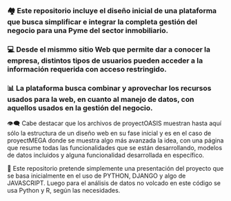 ### 🏘️ Este repositorio incluye el diseño inicial de una plataforma que busca simplificar e integrar la completa gestión del negocio para una Pyme del sector inmobiliario. 
### 💻 Desde el mismmo sitio Web que permite dar a conocer la empresa, distintos tipos de usuarios pueden acceder a la información requerida con acceso restringido. 
### 📊 La plataforma busca combinar y aprovechar los recursos usados para la web, en cuanto al manejo de datos, con aquellos usados en la gestión del negocio. 

👁️‍🗨️ Cabe destacar que los archivos de proyectOASIS muestran hasta aquí sólo la estructura de un diseño web en su fase inicial y es en el caso de proyectMEGA donde se muestra algo más avanzada la idea, con una página que resume todas las funcionalidades que se están desarrollando, modelos de datos incluidos y alguna funcionalidad desarrollada en específico.

📌 Este repositorio pretende simplemente una presentación del proyecto que se basa inicialmente en el uso de PYTHON, DJANGO y algo de JAVASCRIPT. Luego para el análisis de datos no volcado en este código se usa Python y R, según las necesidades.

<!--
**phoenixAleBini/phoenixAleBini** is a ✨ _special_ ✨ repository because its `README.md` (this file) appears on your GitHub profile.
:star:
Here are some ideas to get you started:

- 🔭 I’m currently working on ...
- 🌱 I’m currently learning ...
- 👯 I’m looking to collaborate on ...
- 🤔 I’m looking for help with ...
- 💬 Ask me about ...
- 📫 How to reach me: ...
- 😄 Pronouns: ...
- ⚡ Fun fact: ...
-->
